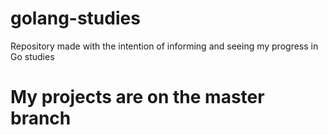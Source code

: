 # golang-studies
Repository made with the intention of informing and seeing my progress in Go studies
# My projects are on the master branch
